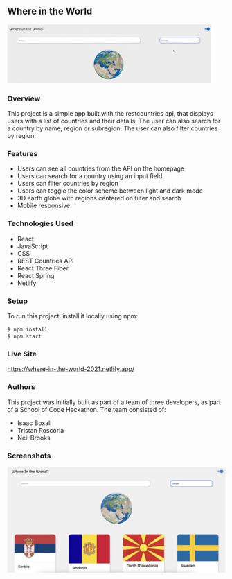 ## Where in the World 

![](https://github.com/Isaacboxall1/Country_Info_Api/blob/main/public/earth.gif)

### Overview

This project is a simple app built with the restcountries api, that displays users with a list of countries and their details. The user can also search for a country by name, region or subregion. The user can also filter countries by region. 

### Features

- Users can see all countries from the API on the homepage
- Users can search for a country using an input field
- Users can filter countries by region
- Users can toggle the color scheme between light and dark mode
- 3D earth globe with regions centered on filter and search
- Mobile responsive


### Technologies Used

- React
- JavaScript
- CSS
- REST Countries API
- React Three Fiber
- React Spring
- Netlify

### Setup

To run this project, install it locally using npm:

```
$ npm install
$ npm start
```

### Live Site

https://where-in-the-world-2021.netlify.app/

### Authors

This project was initially built as part of a team of three developers, as part of a School of Code Hackathon. The team consisted of:

- Isaac Boxall 
- Tristan Roscorla
- Neil Brooks

### Screenshots

![](https://github.com/Isaacboxall1/Country_Info_Api/blob/main/public/lightmode.png)


